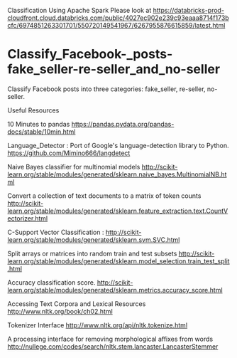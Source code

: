 Classification Using Apache Spark Please look at https://databricks-prod-cloudfront.cloud.databricks.com/public/4027ec902e239c93eaaa8714f173bcfc/6974851263301701/550720149541967/6267955876615859/latest.html

# Classify_Facebook-_posts-fake_seller-re-seller_and_no-seller
Classify Facebook posts into three categories: fake_seller, re-seller, no-seller.


Useful Resources 

10 Minutes to pandas
https://pandas.pydata.org/pandas-docs/stable/10min.html

Language_Detector : Port of Google's language-detection library to Python.
https://github.com/Mimino666/langdetect

Naive Bayes classifier for multinomial models
http://scikit-learn.org/stable/modules/generated/sklearn.naive_bayes.MultinomialNB.html

Convert a collection of text documents to a matrix of token counts
http://scikit-learn.org/stable/modules/generated/sklearn.feature_extraction.text.CountVectorizer.html

C-Support Vector Classification : 
http://scikit-learn.org/stable/modules/generated/sklearn.svm.SVC.html

Split arrays or matrices into random train and test subsets
http://scikit-learn.org/stable/modules/generated/sklearn.model_selection.train_test_split.html

Accuracy classification score.
http://scikit-learn.org/stable/modules/generated/sklearn.metrics.accuracy_score.html

Accessing Text Corpora and Lexical Resources
http://www.nltk.org/book/ch02.html

Tokenizer Interface
http://www.nltk.org/api/nltk.tokenize.html

A processing interface for removing morphological affixes from words
http://nullege.com/codes/search/nltk.stem.lancaster.LancasterStemmer


